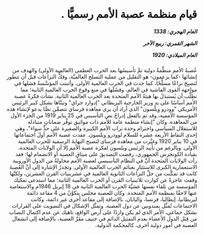 <h1 dir="rtl">قيام منظمة عصبة الأمم رسميًّا .</h1>

<h5 dir="rtl">العام الهجري:  1338

الشهر القمري: ربيع الآخر

العام الميلادي: 1920</h5>

<p dir="rtl">عُصبةُ الأمم منظَّمةٌ دولية تمَّ تأسيسُها بعد الحرب العظمى (العالمية الأولى) والهدف من إنشائها -كما يزعمون- هو التقليل من عملية التسلح العالميَّة، وفكُّ النزاعات قبل أن تتطور لتصبِحَ نزاعًا مسلَّحًا، كما حدث في الحرب العالمية الأولى. وأثبتت المؤسَّسةُ فشلها في مواجهة القوى الفاشية في العالم، وفشَلَها في منع وقوع الحرب العالمية الثانية؛ مما تطلَّب أن يُستبدَلَ بها هيئةُ الأمم المتحدة بعد الحرب العالمية الثانية. نشأت فكرةُ عصبة الأمم أساسًا على يد وزير الخارجية البريطاني "إدوارد جراي" وتبنَّاها بشكل كبير الرئيس الأمريكي "وودرو وِيلْسون" الذي أراد أن يرى معاهدة فرساي تتضمَّن نصًّا يدعو لإنشاء هذه المؤسسة الأممية، وقد تم بالفعل إدراجُ نص التأسيس في 25 يناير 1919 من الجزء الأول من المعاهدة. وكان "إنشاء منظمة عامة للأمم ذات مواثيق توفِّر ضماناتٍ متبادلة للاستقلال السياسي واحترام وحدة تراب الأمم الكبيرة والصغيرة على حدٍّ سواء"، وهي إحدى النقاط الأربعة عشرة للسلام لوودرو ويلسون. عقدت عصبة الأمم أولَ اجتماعاتها في 10 يناير 1920 وغيَّرت من معاهدة فرساي لتصبح النهايةَ الرسمية للحرب العالمية الأولى. وبالرغم من تأييد الرئيس ويلسون لفكرة عصبة الأمم إلا أن الولايات المتحدة، بقيادة الكونجرس الجمهوري، رفضت التصديقَ على ميثاق العصبة أو الانضمام لها؛ فقد رأت الولايات المتحدة أنَّ في النظام التأسيسي لعصبة الأمم محاولةً من الدول الأوروبية الاستعمارية الكبرى للاستئثارِ بغنائم الحرب العالمية الأولى. وتجدرُ الإشارة إلى أنَّ العُصبةَ كانت قد تمكَّنت من حلِّ النزاعات الثانوية العالمية في عشرينيات القرن العشرين، ولكنَّها وقفت عاجزةً عن كوارث ثلاثينيات القرن أو الحرب العالمية الثانية؛ مما استدعى تفكيك المؤسسة من تلقاء نفسها عشيَّةَ الحرب العالمية الثانية في 18 إبريل 1946م والاستعاضة عنها لاحقًا بمنظمة الأمم المتحدة. وكان للعصبة مجلس يتكوَّنُ من 4 مقاعد دائمة لبريطانيا، إيطاليا، فرنسا، واليابان، بالإضافة إلى مقاعد أخرى غير دائمة، وكانت الاجتماعات تُمثَّل بمندوبين عن دول العصبة. وتمثَّل الإشكال في التصويت على القرارات بشكل جماعي، الأمر الذي لم يكن واردًا على أرض الواقع، ناهيك عن عدم اكتمال النصاب من قِبَل الدول الأعضاء بعدم التمثيل الدائمِ في جنيف مقَرِّ العصبة، بالإضافة إلى انشغال العصبة في أمور دولية أخرى، كالمحكمة الدولية.</p></br>

